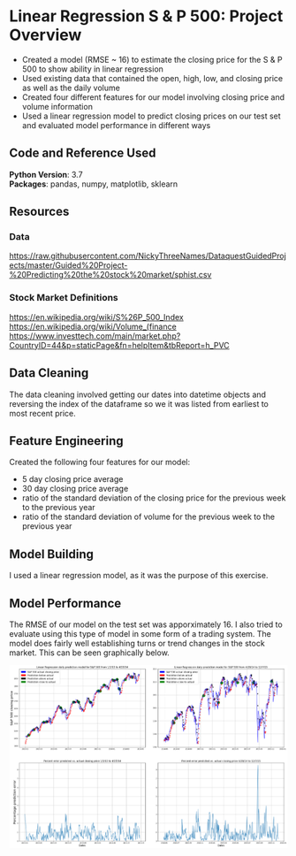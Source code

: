 # Linear Regression S & P 500: Project Overview

* Created a model (RMSE ~ 16) to estimate the closing price for the S & P 500 to show ability in linear regression
* Used existing data that contained the open, high, low, and closing price as well as the daily volume
* Created four different features for our model involving closing price and volume information
* Used a linear regression model to predict closing prices on our test set and evaluated model performance in different ways

## Code and Reference Used

**Python Version**: 3.7                                                         
**Packages**: pandas, numpy, matplotlib, sklearn

## Resources

### Data
https://raw.githubusercontent.com/NickyThreeNames/DataquestGuidedProjects/master/Guided%20Project-%20Predicting%20the%20stock%20market/sphist.csv

### Stock Market Definitions
https://en.wikipedia.org/wiki/S%26P_500_Index                           
https://en.wikipedia.org/wiki/Volume_(finance                                             
https://www.investtech.com/main/market.php?CountryID=44&p=staticPage&fn=helpItem&tbReport=h_PVC

## Data Cleaning

The data cleaning involved getting our dates into datetime objects and reversing the index of the dataframe so we it was listed from
earliest to most recent price.

## Feature Engineering

Created the following four features for our model:                                      
* 5 day closing price average
* 30 day closing price average
* ratio of the standard deviation of the closing price for the previous week to the previous year
* ratio of the standard deviation of volume for the previous week to the previous year

## Model Building

I used a linear regression model, as it was the purpose of this exercise.

## Model Performance

The RMSE of our model on the test set was apporximately 16. I also tried to evaluate using this type of model in some form of a trading
system. The model does fairly well establishing turns or trend changes in the stock market. This can be seen graphically below.

![](https://github.com/kenp8842/Linear-Regression-S-P-500/blob/master/sp_500_perform.png)
